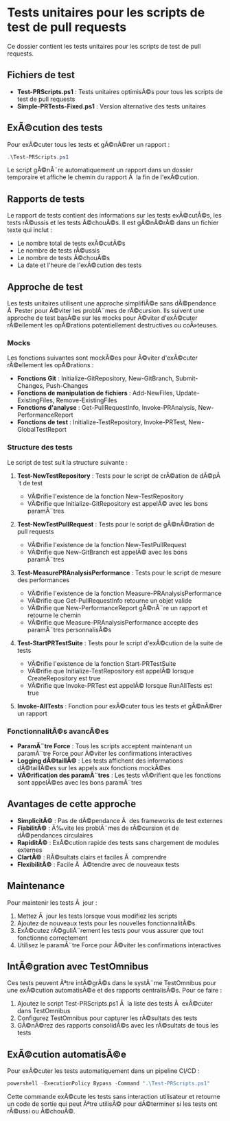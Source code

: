 ﻿# Tests unitaires pour les scripts de test de pull requests

Ce dossier contient les tests unitaires pour les scripts de test de pull requests.

## Fichiers de test

- **Test-PRScripts.ps1** : Tests unitaires optimisÃ©s pour tous les scripts de test de pull requests
- **Simple-PRTests-Fixed.ps1** : Version alternative des tests unitaires

## ExÃ©cution des tests

Pour exÃ©cuter tous les tests et gÃ©nÃ©rer un rapport :

```powershell
.\Test-PRScripts.ps1
```

Le script gÃ©nÃ¨re automatiquement un rapport dans un dossier temporaire et affiche le chemin du rapport Ã  la fin de l'exÃ©cution.

## Rapports de tests

Le rapport de tests contient des informations sur les tests exÃ©cutÃ©s, les tests rÃ©ussis et les tests Ã©chouÃ©s. Il est gÃ©nÃ©rÃ© dans un fichier texte qui inclut :

- Le nombre total de tests exÃ©cutÃ©s
- Le nombre de tests rÃ©ussis
- Le nombre de tests Ã©chouÃ©s
- La date et l'heure de l'exÃ©cution des tests

## Approche de test

Les tests unitaires utilisent une approche simplifiÃ©e sans dÃ©pendance Ã  Pester pour Ã©viter les problÃ¨mes de rÃ©cursion. Ils suivent une approche de test basÃ©e sur les mocks pour Ã©viter d'exÃ©cuter rÃ©ellement les opÃ©rations potentiellement destructives ou coÃ»teuses.

### Mocks

Les fonctions suivantes sont mockÃ©es pour Ã©viter d'exÃ©cuter rÃ©ellement les opÃ©rations :

- **Fonctions Git** : Initialize-GitRepository, New-GitBranch, Submit-Changes, Push-Changes
- **Fonctions de manipulation de fichiers** : Add-NewFiles, Update-ExistingFiles, Remove-ExistingFiles
- **Fonctions d'analyse** : Get-PullRequestInfo, Invoke-PRAnalysis, New-PerformanceReport
- **Fonctions de test** : Initialize-TestRepository, Invoke-PRTest, New-GlobalTestReport

### Structure des tests

Le script de test suit la structure suivante :

1. **Test-NewTestRepository** : Tests pour le script de crÃ©ation de dÃ©pÃ´t de test
   - VÃ©rifie l'existence de la fonction New-TestRepository
   - VÃ©rifie que Initialize-GitRepository est appelÃ© avec les bons paramÃ¨tres

2. **Test-NewTestPullRequest** : Tests pour le script de gÃ©nÃ©ration de pull requests
   - VÃ©rifie l'existence de la fonction New-TestPullRequest
   - VÃ©rifie que New-GitBranch est appelÃ© avec les bons paramÃ¨tres

3. **Test-MeasurePRAnalysisPerformance** : Tests pour le script de mesure des performances
   - VÃ©rifie l'existence de la fonction Measure-PRAnalysisPerformance
   - VÃ©rifie que Get-PullRequestInfo retourne un objet valide
   - VÃ©rifie que New-PerformanceReport gÃ©nÃ¨re un rapport et retourne le chemin
   - VÃ©rifie que Measure-PRAnalysisPerformance accepte des paramÃ¨tres personnalisÃ©s

4. **Test-StartPRTestSuite** : Tests pour le script d'exÃ©cution de la suite de tests
   - VÃ©rifie l'existence de la fonction Start-PRTestSuite
   - VÃ©rifie que Initialize-TestRepository est appelÃ© lorsque CreateRepository est true
   - VÃ©rifie que Invoke-PRTest est appelÃ© lorsque RunAllTests est true

5. **Invoke-AllTests** : Fonction pour exÃ©cuter tous les tests et gÃ©nÃ©rer un rapport

### FonctionnalitÃ©s avancÃ©es

- **ParamÃ¨tre Force** : Tous les scripts acceptent maintenant un paramÃ¨tre Force pour Ã©viter les confirmations interactives
- **Logging dÃ©taillÃ©** : Les tests affichent des informations dÃ©taillÃ©es sur les appels aux fonctions mockÃ©es
- **VÃ©rification des paramÃ¨tres** : Les tests vÃ©rifient que les fonctions sont appelÃ©es avec les bons paramÃ¨tres

## Avantages de cette approche

- **SimplicitÃ©** : Pas de dÃ©pendance Ã  des frameworks de test externes
- **FiabilitÃ©** : Ã‰vite les problÃ¨mes de rÃ©cursion et de dÃ©pendances circulaires
- **RapiditÃ©** : ExÃ©cution rapide des tests sans chargement de modules externes
- **ClartÃ©** : RÃ©sultats clairs et faciles Ã  comprendre
- **FlexibilitÃ©** : Facile Ã  Ã©tendre avec de nouveaux tests

## Maintenance

Pour maintenir les tests Ã  jour :

1. Mettez Ã  jour les tests lorsque vous modifiez les scripts
2. Ajoutez de nouveaux tests pour les nouvelles fonctionnalitÃ©s
3. ExÃ©cutez rÃ©guliÃ¨rement les tests pour vous assurer que tout fonctionne correctement
4. Utilisez le paramÃ¨tre Force pour Ã©viter les confirmations interactives

## IntÃ©gration avec TestOmnibus

Ces tests peuvent Ãªtre intÃ©grÃ©s dans le systÃ¨me TestOmnibus pour une exÃ©cution automatisÃ©e et des rapports centralisÃ©s. Pour ce faire :

1. Ajoutez le script Test-PRScripts.ps1 Ã  la liste des tests Ã  exÃ©cuter dans TestOmnibus
2. Configurez TestOmnibus pour capturer les rÃ©sultats des tests
3. GÃ©nÃ©rez des rapports consolidÃ©s avec les rÃ©sultats de tous les tests

## ExÃ©cution automatisÃ©e

Pour exÃ©cuter les tests automatiquement dans un pipeline CI/CD :

```powershell
powershell -ExecutionPolicy Bypass -Command ".\Test-PRScripts.ps1"
```

Cette commande exÃ©cute les tests sans interaction utilisateur et retourne un code de sortie qui peut Ãªtre utilisÃ© pour dÃ©terminer si les tests ont rÃ©ussi ou Ã©chouÃ©.
